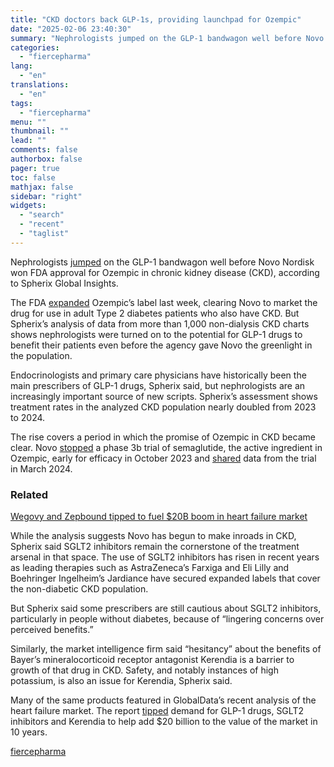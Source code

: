 ```yaml
---
title: "CKD doctors back GLP-1s, providing launchpad for Ozempic"
date: "2025-02-06 23:40:30"
summary: "Nephrologists jumped on the GLP-1 bandwagon well before Novo Nordisk won FDA approval for Ozempic in chronic kidney disease (CKD), according to Spherix Global Insights. The FDA expanded Ozempic’s label last week, clearing Novo to market the drug for use in adult Type 2 diabetes patients who also have CKD...."
categories:
  - "fiercepharma"
lang:
  - "en"
translations:
  - "en"
tags:
  - "fiercepharma"
menu: ""
thumbnail: ""
lead: ""
comments: false
authorbox: false
pager: true
toc: false
mathjax: false
sidebar: "right"
widgets:
  - "search"
  - "recent"
  - "taglist"
---
```


Nephrologists [jumped](https://www.globenewswire.com/news-release/2025/02/05/3021301/0/en/Amid-Novo-Nordisk-s-Win-for-Ozempic-s-Expanded-Label-to-Include-Chronic-Kidney-Disease-Benefits-Spherix-Global-Insights-Highlights-Nephrologists-Rising-Influence-in-GLP-1-RA-Utiliz.html) on the GLP-1 bandwagon well before Novo Nordisk won FDA approval for Ozempic in chronic kidney disease (CKD), according to Spherix Global Insights.

The FDA [expanded](https://www.fiercepharma.com/pharma/novo-nordisk-expands-ozempics-turf-new-fda-nod-curb-risk-worsening-kidney-disease) Ozempic’s label last week, clearing Novo to market the drug for use in adult Type 2 diabetes patients who also have CKD. But Spherix’s analysis of data from more than 1,000 non-dialysis CKD charts shows nephrologists were turned on to the potential for GLP-1 drugs to benefit their patients even before the agency gave Novo the greenlight in the population.

Endocrinologists and primary care physicians have historically been the main prescribers of GLP-1 drugs, Spherix said, but nephrologists are an increasingly important source of new scripts. Spherix’s assessment shows treatment rates in the analyzed CKD population nearly doubled from 2023 to 2024.

The rise covers a period in which the promise of Ozempic in CKD became clear. Novo [stopped](https://www.fiercepharma.com/pharma/novo-nordisks-unstoppable-semaglutide-ends-kidney-disease-trial-early-positive-efficacy) a phase 3b trial of semaglutide, the active ingredient in Ozempic, early for efficacy in October 2023 and [shared](https://www.fiercepharma.com/pharma/novo-nordisks-success-ozempic-trial-diabetes-and-kidney-disease-patients-isnt-enough) data from the trial in March 2024.


### Related



[Wegovy and Zepbound tipped to fuel $20B boom in heart failure market](/marketing/wegovy-and-zepbound-tipped-fuel-20b-boom-heart-failure-market)



While the analysis suggests Novo has begun to make inroads in CKD, Spherix said SGLT2 inhibitors remain the cornerstone of the treatment arsenal in that space. The use of SGLT2 inhibitors has risen in recent years as leading therapies such as AstraZeneca’s Farxiga and Eli Lilly and Boehringer Ingelheim’s Jardiance have secured expanded labels that cover the non-diabetic CKD population.

But Spherix said some prescribers are still cautious about SGLT2 inhibitors, particularly in people without diabetes, because of “lingering concerns over perceived benefits.”

Similarly, the market intelligence firm said “hesitancy” about the benefits of Bayer’s mineralocorticoid receptor antagonist Kerendia is a barrier to growth of that drug in CKD. Safety, and notably instances of high potassium, is also an issue for Kerendia, Spherix said.

Many of the same products featured in GlobalData’s recent analysis of the heart failure market. The report [tipped](https://www.fiercepharma.com/marketing/wegovy-and-zepbound-tipped-fuel-20b-boom-heart-failure-market) demand for GLP-1 drugs, SGLT2 inhibitors and Kerendia to help add $20 billion to the value of the market in 10 years.

[fiercepharma](https://www.fiercepharma.com/marketing/nephrologists-jump-glp-1-bandwagon-providing-launchpad-ozempic-ckd)
